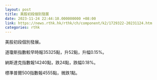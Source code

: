 ```yaml
---
layout: post
title: 美股初段個別發展
date: 2023-11-24 22:44:10.000000000 +08:00
link: https://news.rthk.hk/rthk/ch/component/k2/1729322-20231124.htm
categories: rthk
---
```


美股初段個別發展。

道瓊斯指數較早時報35325點，升52點，升幅0.15%。

納斯達克指數報14240點，跌24點，跌幅0.18%。

標準普爾500指數報4555點，微跌1點。
